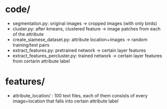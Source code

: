 


# code/
- segmentation.py: original images -> cropped images (with only birds)
- cluster.py: after kmeans, clustered feature -> image patches from each of the attribute
- create_siamese_dataset.py: attribute location+images -> random training/test pairs
- extract_features.py: pretrained network -> certain layer features
- extract_features_percluster.py: trained network -> certain layer features from certarin attribute label

# features/

- attribute_location/ : 100 text files, each of them consists of every image+location that falls into certain attribute label
